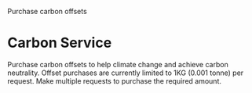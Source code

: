 Purchase carbon offsets

# Carbon Service

Purchase carbon offsets to help climate change and achieve carbon neutrality. 
Offset purchases are currently limited to 1KG (0.001 tonne) per request. 
Make multiple requests to purchase the required amount.

